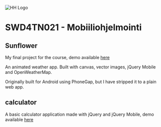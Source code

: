 ![HH Logo](http://www.haaga-helia.fi/sites/all/themes/haagahelia/images/logo.png)

# SWD4TN021 - Mobiiliohjelmointi

## Sunflower

My final project for the course, demo available [here](Sunflower)

An animated weather app. Built with canvas, vector images, jQuery Mobile and OpenWeatherMap.

Originally built for Android using PhoneGap, but I have stripped it to a plain web app.

## calculator

A basic calculator application made with jQuery and jQuery Mobile, demo available [here](calculator)
